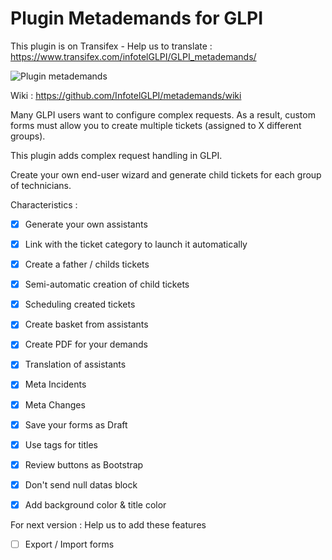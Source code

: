 # Plugin Metademands for GLPI

This plugin is on Transifex - Help us to translate :
https://www.transifex.com/infotelGLPI/GLPI_metademands/

![Plugin metademands](https://raw.githubusercontent.com/InfotelGLPI/metademands/master/screenshots/basket.png "Plugin metademands")

Wiki : https://github.com/InfotelGLPI/metademands/wiki

Many GLPI users want to configure complex requests. As a result, custom forms must allow you to create multiple tickets (assigned to X different groups).

This plugin adds complex request handling in GLPI.

Create your own end-user wizard and generate child tickets for each group of technicians.

Characteristics :

- [X] Generate your own assistants
- [X] Link with the ticket category to launch it automatically
- [X] Create a father / childs tickets
- [X] Semi-automatic creation of child tickets
- [X] Scheduling created tickets
- [X] Create basket from assistants
- [X] Create PDF for your demands
- [X] Translation of assistants
- [X] Meta Incidents
- [X] Meta Changes
- [X] Save your forms as Draft
- [X] Use tags for titles
- [X] Review buttons as Bootstrap
- [X] Don't send null datas block
- [X] Add background color & title color


For next version :
Help us to add these features
- [ ] Export / Import forms

